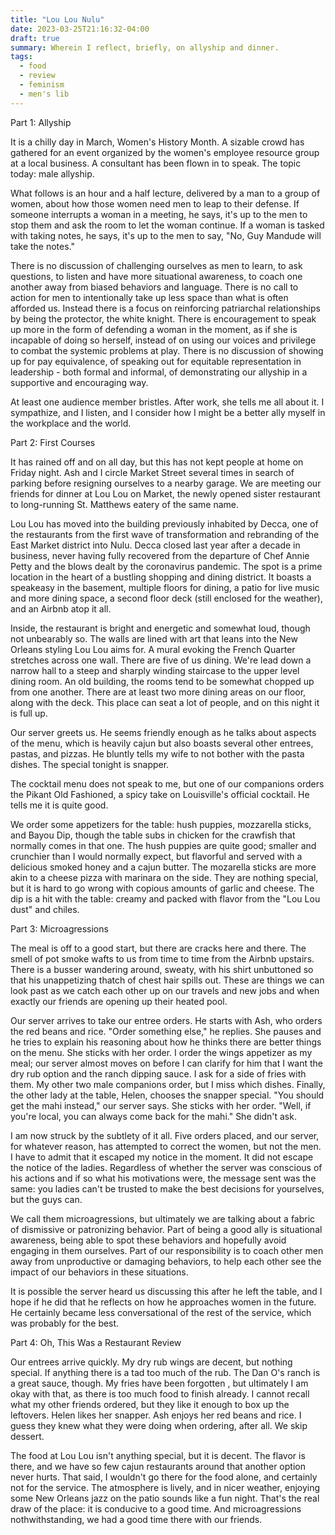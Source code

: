 ```yaml
---
title: "Lou Lou Nulu"
date: 2023-03-25T21:16:32-04:00
draft: true
summary: Wherein I reflect, briefly, on allyship and dinner.
tags: 
  - food
  - review
  - feminism
  - men's lib
---
```


Part 1: Allyship

It is a chilly day in March, Women's History Month. A sizable crowd has gathered for an event organized by the women's employee resource group at a local business. A consultant has been flown in to speak. The topic today: male allyship. 

What follows is an hour and a half lecture, delivered by a man to a group of women, about how those women need men to leap to their defense. If someone interrupts a woman in a meeting, he says, it's up to the men to stop them and ask the room to let the woman continue. If a woman is tasked with taking notes, he says, it's up to the men to say, "No, Guy Mandude will take the notes." 

There is no discussion of challenging ourselves as men to learn, to ask questions, to listen and have more situational awareness, to coach one another away from biased behaviors and language. There is no call to action for men to intentionally take up less space than what is often afforded us. Instead there is a focus on reinforcing patriarchal relationships by being the protector, the white knight. There is encouragement to speak up more in the form of defending a woman in the moment, as if she is incapable of doing so herself, instead of on using our voices and privilege to combat the systemic problems at play. There is no discussion of showing up for pay equivalence, of speaking out for equitable representation in leadership - both formal and informal, of demonstrating our allyship in a supportive and encouraging way.

At least one audience member bristles. After work, she tells me all about it. I sympathize, and I listen, and I consider how I might be a better ally myself in the workplace and the world. 

Part 2: First Courses

It has rained off and on all day, but this has not kept people at home on Friday night. Ash and I circle Market Street several times in search of parking before resigning ourselves to a nearby garage. We are meeting our friends for dinner at Lou Lou on Market, the newly opened sister restaurant to long-running St. Matthews eatery of the same name. 

Lou Lou has moved into the building previously inhabited by Decca, one of the restaurants from the first wave of transformation and rebranding of the East Market district into Nulu. Decca closed last year after a decade in business, never having fully recovered from the departure of Chef Annie Petty and the blows dealt by the coronavirus pandemic. The spot is a prime location in the heart of a bustling shopping and dining district. It boasts a speakeasy in the basement, multiple floors for dining, a patio for live music and more dining space, a second floor deck (still enclosed for the weather), and an Airbnb atop it all.

Inside, the restaurant is bright and energetic and somewhat loud, though not unbearably so. The walls are lined with art that leans into the New Orleans styling Lou Lou aims for. A mural evoking the French Quarter stretches across one wall. There are five of us dining. We're lead down a narrow hall to a steep and sharply winding staircase to the upper level dining room. An old building, the rooms tend to be somewhat chopped up from one another. There are at least two more dining areas on our floor, along with the deck. This place can seat a lot of people, and on this night it is full up.

Our server greets us. He seems friendly enough as he talks about aspects of the menu, which is heavily cajun but also boasts several other entrees, pastas, and pizzas. He bluntly tells my wife to not bother with the pasta dishes. The special tonight is snapper. 

The cocktail menu does not speak to me, but one of our companions orders the Pikant Old Fashioned, a spicy take on Louisville's official cocktail. He tells me it is quite good. 

We order some appetizers for the table: hush puppies, mozzarella sticks, and Bayou Dip, though the table subs in chicken for the crawfish that normally comes in that one. The hush puppies are quite good; smaller and crunchier than I would normally expect, but flavorful and served with a delicious smoked honey and a cajun butter. The mozarella sticks are more akin to a cheese pizza with marinara on the side. They are nothing special, but it is hard to go wrong with copious amounts of garlic and cheese. The dip is a hit with the table: creamy and packed with flavor from the "Lou Lou dust" and chiles.

Part 3: Microagressions

The meal is off to a good start, but there are cracks here and there. The smell of pot smoke wafts to us from time to time from the Airbnb upstairs. There is a busser wandering around, sweaty, with his shirt unbuttoned so that his unappetizing thatch of chest hair spills out. These are things we can look past as we catch each other up on our travels and new jobs and when exactly our friends are opening up their heated pool.

Our server arrives to take our entree orders. He starts with Ash, who orders the red beans and rice. "Order something else," he replies. She pauses and he tries to explain his reasoning about how he thinks there are better things on the menu. She sticks with her order. I order the wings appetizer as my meal; our server almost moves on before I can clarify for him that I want the dry rub option and the ranch dipping sauce. I ask for a side of fries with them. My other two male companions order, but I miss which dishes. Finally, the other lady at the table, Helen, chooses the snapper special. "You should get the mahi instead," our server says. She sticks with her order. "Well, if you're local, you can always come back for the mahi." She didn't ask.

I am now struck by the subtlety of it all. Five orders placed, and our server, for whatever reason, has attempted to correct the women, but not the men. I have to admit that it escaped my notice in the moment. It did not escape the notice of the ladies. Regardless of whether the server was conscious of his actions and if so what his motivations were, the message sent was the same: you ladies can't be trusted to make the best decisions for yourselves, but the guys can.

We call them microagressions, but ultimately we are talking about a fabric of dismissive or patronizing behavior. Part of being a good ally is situational awareness, being able to spot these behaviors and hopefully avoid engaging in them ourselves. Part of our responsibility is to coach other men away from unproductive or damaging behaviors, to help each other see the impact of our behaviors in these situations. 

It is possible the server heard us discussing this after he left the table, and I hope if he did that he reflects on how he approaches women in the future. He certainly became less conversational of the rest of the service, which was probably for the best. 

Part 4: Oh, This Was a Restaurant Review

Our entrees arrive quickly. My dry rub wings are decent, but nothing special. If anything there is a tad too much of the rub. The Dan O's ranch is a great sauce, though. My fries have been forgotten , but ultimately I am okay with that, as there is too much food to finish already. I cannot recall what my other friends ordered, but they like it enough to box up the leftovers. Helen likes her snapper. Ash enjoys her red beans and rice. I guess they knew what they were doing when ordering, after all. We skip dessert.

The food at Lou Lou isn't anything special, but it is decent. The flavor is there, and we have so few cajun restaurants around that another option never hurts. That said, I wouldn't go there for the food alone, and certainly not for the service. The atmosphere is lively, and in nicer weather, enjoying some New Orleans jazz on the patio sounds like a fun night. That's the real draw of the place: it is conducive to a good time. And microagressions nothwithstanding, we had a good time there with our friends.